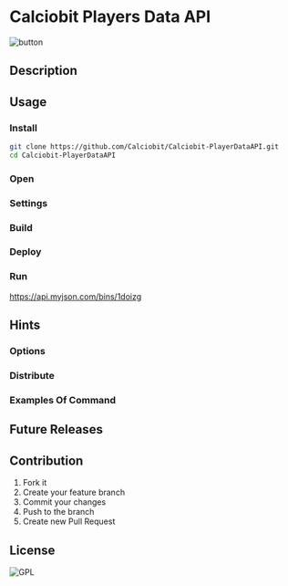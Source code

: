 # Calciobit Players Data API
![button](https://img.shields.io/badge/Version-0.1.0-blue.svg)

## Description

## Usage
### Install
```sh
git clone https://github.com/Calciobit/Calciobit-PlayerDataAPI.git
cd Calciobit-PlayerDataAPI
```

### Open

### Settings

### Build

### Deploy

### Run
https://api.myjson.com/bins/1doizg

## Hints

### Options

### Distribute

### Examples Of Command

## Future Releases

## Contribution
1. Fork it  
2. Create your feature branch  
3. Commit your changes  
4. Push to the branch  
5. Create new Pull Request

## License
![GPL](https://img.shields.io/badge/Licence-GPL--3.0-green.svg)


